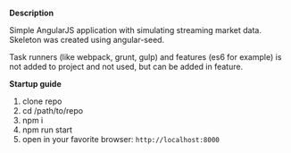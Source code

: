 **Description**

Simple AngularJS application with simulating streaming market data.
Skeleton was created using angular-seed.

Task runners (like webpack, grunt, gulp) and features (es6 for example) is not added to project and not used, but can be added in feature.

**Startup guide**

1. clone repo
2. cd /path/to/repo
3. npm i
4. npm run start
5. open in your favorite browser: `http://localhost:8000`


